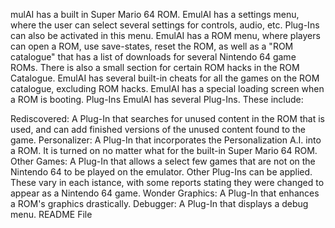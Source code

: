 mulAI has a built in Super Mario 64 ROM.
EmulAI has a settings menu, where the user can select several settings for controls, audio, etc. Plug-Ins can also be activated in this menu.
EmulAI has a ROM menu, where players can open a ROM, use save-states, reset the ROM, as well as a "ROM catalogue" that has a list of downloads for several Nintendo 64 game ROMs. There is also a small section for certain ROM hacks in the ROM Catalogue.
EmulAI has several built-in cheats for all the games on the ROM catalogue, excluding ROM hacks.
EmulAI has a special loading screen when a ROM is booting.
Plug-Ins
EmulAI has several Plug-Ins. These include:

Rediscovered: A Plug-In that searches for unused content in the ROM that is used, and can add finished versions of the unused content found to the game.
Personalizer: A Plug-In that incorporates the Personalization A.I. into a ROM. It is turned on no matter what for the built-in Super Mario 64 ROM.
Other Games: A Plug-In that allows a select few games that are not on the Nintendo 64 to be played on the emulator. Other Plug-Ins can be applied. These vary in each istance, with some reports stating they were changed to appear as a Nintendo 64 game.
Wonder Graphics: A Plug-In that enhances a ROM's graphics drastically.
Debugger: A Plug-In that displays a debug menu.
README File
